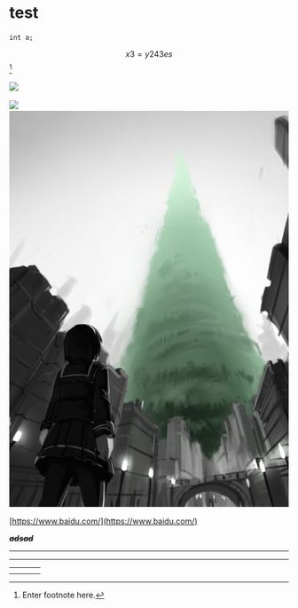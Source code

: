 # test

```
int a;
```

$$x3 = y243es$$[^1]

![](http://img.mp.sohu.com/upload/20170626/2235c9a1224b43d999dd636e39c8556e_th.png)

[![](http://img3.duitang.com/uploads/item/201511/20/20151120170848_UnmfR.jpeg)](https://www.baidu.com/)![](/assets/3C84419AF1B9B16FD5A5660887DAFEE3.jpg)

[https://www.baidu.com/](https://www.baidu.com/)

~~_**adsad**_~~

---

---

|  |  |  |  |
| :--- | :--- | :--- | :--- |
|  |  |  |  |
|  |  |  |  |

[^1]: Enter footnote here.

